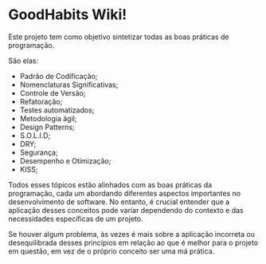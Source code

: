 # GoodHabits Wiki!

Este projeto tem como objetivo sintetizar todas as boas práticas de programação.

São elas:

* Padrão de Codificação;
* Nomenclaturas Significativas;
* Controle de Versão;
* Refatoração;
* Testes automatizados;
* Metodologia ágil;
* Design Patterns;
* S.O.L.I.D;
* DRY;
* Segurança;
* Desempenho e Otimização;
* KISS;
  
Todos esses tópicos estão alinhados com as boas práticas da programação, cada um abordando diferentes aspectos 
importantes no desenvolvimento de software. No entanto, é crucial entender que a aplicação desses conceitos pode 
variar dependendo do contexto e das necessidades específicas de um projeto.

Se houver algum problema, às vezes é mais sobre a aplicação incorreta ou desequilibrada desses princípios em 
relação ao que é melhor para o projeto em questão, em vez de o próprio conceito ser uma má prática.
